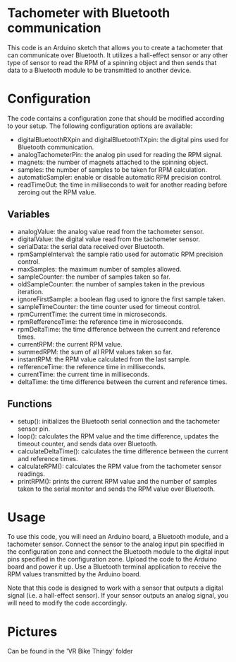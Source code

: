 # Tachometer with Bluetooth communication
This code is an Arduino sketch that allows you to create a tachometer that can communicate over Bluetooth. It utilizes a hall-effect sensor or any other type of sensor to read the RPM of a spinning object and then sends that data to a Bluetooth module to be transmitted to another device.

# Configuration
The code contains a configuration zone that should be modified according to your setup. The following configuration options are available:

- digitalBluetoothRXpin and digitalBluetoothTXpin: the digital pins used for Bluetooth communication.
- analogTachometerPin: the analog pin used for reading the RPM signal.
- magnets: the number of magnets attached to the spinning object.
- samples: the number of samples to be taken for RPM calculation.
- automaticSampler: enable or disable automatic RPM precision control.
- readTimeOut: the time in milliseconds to wait for another reading before zeroing out the RPM value.

## Variables
- analogValue: the analog value read from the tachometer sensor.
- digitalValue: the digital value read from the tachometer sensor.
- serialData: the serial data received over Bluetooth.
- rpmSampleInterval: the sample ratio used for automatic RPM precision control.
- maxSamples: the maximum number of samples allowed.
- sampleCounter: the number of samples taken so far.
- oldSampleCounter: the number of samples taken in the previous iteration.
- ignoreFirstSample: a boolean flag used to ignore the first sample taken.
- sampleTimeCounter: the time counter used for timeout control.
- rpmCurrentTime: the current time in microseconds.
- rpmRefferenceTime: the reference time in microseconds.
- rpmDeltaTime: the time difference between the current and reference times.
- currentRPM: the current RPM value.
- summedRPM: the sum of all RPM values taken so far.
- instantRPM: the RPM value calculated from the last sample.
- refferenceTime: the reference time in milliseconds.
- currentTime: the current time in milliseconds.
- deltaTime: the time difference between the current and reference times.

## Functions
- setup(): initializes the Bluetooth serial connection and the tachometer sensor pin.
- loop(): calculates the RPM value and the time difference, updates the timeout counter, and sends data over Bluetooth.
- calculateDeltaTime(): calculates the time difference between the current and reference times.
- calculateRPM(): calculates the RPM value from the tachometer sensor readings.
- printRPM(): prints the current RPM value and the number of samples taken to the serial monitor and sends the RPM value over Bluetooth.

# Usage
To use this code, you will need an Arduino board, a Bluetooth module, and a tachometer sensor. Connect the sensor to the analog input pin specified in the configuration zone and connect the Bluetooth module to the digital input pins specified in the configuration zone. Upload the code to the Arduino board and power it up. Use a Bluetooth terminal application to receive the RPM values transmitted by the Arduino board.

Note that this code is designed to work with a sensor that outputs a digital signal (i.e. a hall-effect sensor). If your sensor outputs an analog signal, you will need to modify the code accordingly.

# Pictures
Can be found in the 'VR Bike Thingy' folder
